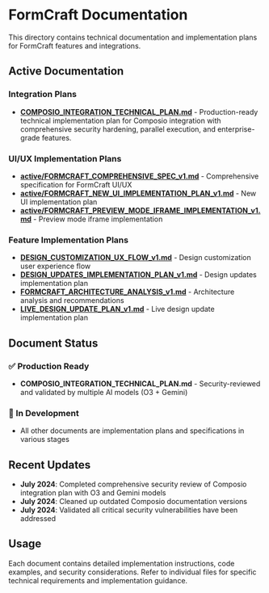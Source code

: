 # FormCraft Documentation

This directory contains technical documentation and implementation plans for FormCraft features and integrations.

## Active Documentation

### Integration Plans

- **[COMPOSIO_INTEGRATION_TECHNICAL_PLAN.md](./COMPOSIO_INTEGRATION_TECHNICAL_PLAN.md)** - Production-ready technical implementation plan for Composio integration with comprehensive security hardening, parallel execution, and enterprise-grade features.

### UI/UX Implementation Plans

- **[active/FORMCRAFT_COMPREHENSIVE_SPEC_v1.md](./active/FORMCRAFT_COMPREHENSIVE_SPEC_v1.md)** - Comprehensive specification for FormCraft UI/UX
- **[active/FORMCRAFT_NEW_UI_IMPLEMENTATION_PLAN_v1.md](./active/FORMCRAFT_NEW_UI_IMPLEMENTATION_PLAN_v1.md)** - New UI implementation plan
- **[active/FORMCRAFT_PREVIEW_MODE_IFRAME_IMPLEMENTATION_v1.md](./active/FORMCRAFT_PREVIEW_MODE_IFRAME_IMPLEMENTATION_v1.md)** - Preview mode iframe implementation

### Feature Implementation Plans

- **[DESIGN_CUSTOMIZATION_UX_FLOW_v1.md](./DESIGN_CUSTOMIZATION_UX_FLOW_v1.md)** - Design customization user experience flow
- **[DESIGN_UPDATES_IMPLEMENTATION_PLAN_v1.md](./DESIGN_UPDATES_IMPLEMENTATION_PLAN_v1.md)** - Design updates implementation plan
- **[FORMCRAFT_ARCHITECTURE_ANALYSIS_v1.md](./FORMCRAFT_ARCHITECTURE_ANALYSIS_v1.md)** - Architecture analysis and recommendations
- **[LIVE_DESIGN_UPDATE_PLAN_v1.md](./LIVE_DESIGN_UPDATE_PLAN_v1.md)** - Live design update implementation plan

## Document Status

### ✅ Production Ready

- **COMPOSIO_INTEGRATION_TECHNICAL_PLAN.md** - Security-reviewed and validated by multiple AI models (O3 + Gemini)

### 🔧 In Development

- All other documents are implementation plans and specifications in various stages

## Recent Updates

- **July 2024**: Completed comprehensive security review of Composio integration plan with O3 and Gemini models
- **July 2024**: Cleaned up outdated Composio documentation versions
- **July 2024**: Validated all critical security vulnerabilities have been addressed

## Usage

Each document contains detailed implementation instructions, code examples, and security considerations. Refer to individual files for specific technical requirements and implementation guidance.
